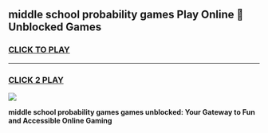 
## middle school probability games Play Online 👋 Unblocked Games
<h3>
<a href="https://news.freeplayer.one?title=middle_school_probability_games&ref=17GH">CLICK TO PLAY</a></h3>
<hr>

<h3>
<a href="https://news.freeplayer.one?title=middle_school_probability_games&ref=17GH">CLICK 2 PLAY</a>
  
</h3>

<a href="https://news.freeplayer.one?title=middle_school_probability_games&ref=17GH/"><img src="https://clearcache.store/games.png"></a>


**middle school probability games games unblocked: Your Gateway to Fun and Accessible Online Gaming**
